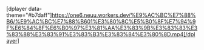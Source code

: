 [dplayer data-theme="#b7daff"]https://one6.neuu.workers.dev/%E9%AC%BC%E7%88%B6/%E9%AC%BC%E7%88%B601%E3%80%8C%E5%B0%8F%E7%94%9F%E6%84%8F%E6%B0%97%E3%81%AA%E3%83%9B%E3%83%83%E3%83%88%E3%83%91%E3%83%B3%E3%83%84%E3%80%8D.mp4[/dplayer]
